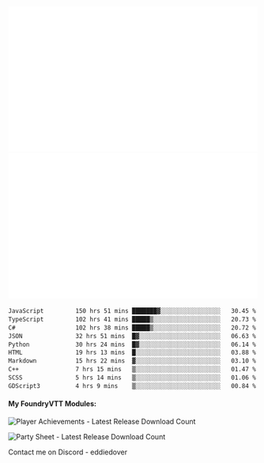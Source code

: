 
![](https://raw.githubusercontent.com/eddiedover/ghstats/master/generated/overview.svg)
![](https://raw.githubusercontent.com/eddiedover/ghstats/master/generated/languages.svg)

<!--START_SECTION:waka-->

```txt
JavaScript         150 hrs 51 mins ███████▓░░░░░░░░░░░░░░░░░   30.45 %
TypeScript         102 hrs 41 mins █████▒░░░░░░░░░░░░░░░░░░░   20.73 %
C#                 102 hrs 38 mins █████▒░░░░░░░░░░░░░░░░░░░   20.72 %
JSON               32 hrs 51 mins  █▓░░░░░░░░░░░░░░░░░░░░░░░   06.63 %
Python             30 hrs 24 mins  █▓░░░░░░░░░░░░░░░░░░░░░░░   06.14 %
HTML               19 hrs 13 mins  █░░░░░░░░░░░░░░░░░░░░░░░░   03.88 %
Markdown           15 hrs 22 mins  ▓░░░░░░░░░░░░░░░░░░░░░░░░   03.10 %
C++                7 hrs 15 mins   ▒░░░░░░░░░░░░░░░░░░░░░░░░   01.47 %
SCSS               5 hrs 14 mins   ▒░░░░░░░░░░░░░░░░░░░░░░░░   01.06 %
GDScript3          4 hrs 9 mins    ▒░░░░░░░░░░░░░░░░░░░░░░░░   00.84 %
```

<!--END_SECTION:waka-->

#### My FoundryVTT Modules:

  ![Player Achievements - Latest Release Download Count](https://img.shields.io/badge/dynamic/json?label=Player%20Achievements%20-%20Downloads@latest&query=assets%5B1%5D.download_count&url=https%3A%2F%2Fapi.github.com%2Frepos%2FEddieDover%2Ffvtt-player-achievements%2Freleases%2Flatest)

  ![Party Sheet - Latest Release Download Count](https://img.shields.io/badge/dynamic/json?label=Party%20Sheet%20-%20Downloads@latest&query=assets%5B1%5D.download_count&url=https%3A%2F%2Fapi.github.com%2Frepos%2FEddieDover%2Ffvtt-party-sheet%2Freleases%2Flatest)

<a rel="me" href="https://techhub.social/@EddieDover"></a>

Contact me on Discord - eddiedover
